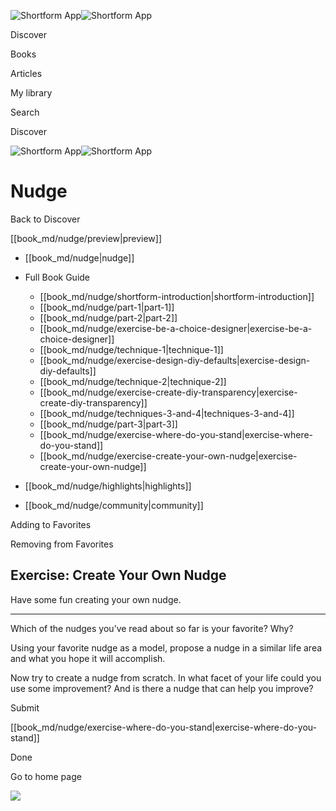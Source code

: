 ![Shortform App](/img/logo.36a2399e.svg)![Shortform App](/img/logo-dark.70c1b072.svg)

Discover

Books

Articles

My library

Search

Discover

![Shortform App](/img/logo.36a2399e.svg)![Shortform App](/img/logo-dark.70c1b072.svg)

# Nudge

Back to Discover

[[book_md/nudge/preview|preview]]

  * [[book_md/nudge|nudge]]
  * Full Book Guide

    * [[book_md/nudge/shortform-introduction|shortform-introduction]]
    * [[book_md/nudge/part-1|part-1]]
    * [[book_md/nudge/part-2|part-2]]
    * [[book_md/nudge/exercise-be-a-choice-designer|exercise-be-a-choice-designer]]
    * [[book_md/nudge/technique-1|technique-1]]
    * [[book_md/nudge/exercise-design-diy-defaults|exercise-design-diy-defaults]]
    * [[book_md/nudge/technique-2|technique-2]]
    * [[book_md/nudge/exercise-create-diy-transparency|exercise-create-diy-transparency]]
    * [[book_md/nudge/techniques-3-and-4|techniques-3-and-4]]
    * [[book_md/nudge/part-3|part-3]]
    * [[book_md/nudge/exercise-where-do-you-stand|exercise-where-do-you-stand]]
    * [[book_md/nudge/exercise-create-your-own-nudge|exercise-create-your-own-nudge]]
  * [[book_md/nudge/highlights|highlights]]
  * [[book_md/nudge/community|community]]



Adding to Favorites 

Removing from Favorites 

## Exercise: Create Your Own Nudge

Have some fun creating your own nudge.

* * *

Which of the nudges you’ve read about so far is your favorite? Why?

Using your favorite nudge as a model, propose a nudge in a similar life area and what you hope it will accomplish.

Now try to create a nudge from scratch. In what facet of your life could you use some improvement? And is there a nudge that can help you improve?

Submit 

[[book_md/nudge/exercise-where-do-you-stand|exercise-where-do-you-stand]]

Done

Go to home page 

![](https://bat.bing.com/action/0?ti=56018282&Ver=2&mid=123599fc-cc8d-4327-a308-8171d7f0849c&sid=f30c5e70639211ee87d33f0876d93783&vid=f30c9700639211eeb3a75d830392c94f&vids=0&msclkid=N&pi=0&lg=en-US&sw=800&sh=600&sc=24&nwd=1&tl=Shortform%20%7C%20Nudge&p=https%3A%2F%2Fwww.shortform.com%2Fapp%2Fbook%2Fnudge%2Fexercise-create-your-own-nudge&r=&lt=434&evt=pageLoad&sv=1&rn=989703)
